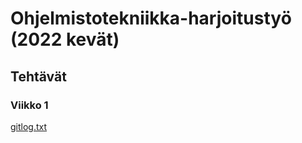 # Ohjelmistotekniikka-harjoitustyö (2022 kevät)

## Tehtävät

### Viikko 1

[gitlog.txt](laskarit/viikko1/gitlog.txt)
